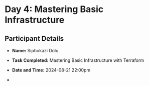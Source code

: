 # Day 4: Mastering Basic Infrastructure

## Participant Details
- **Name:** Siphokazi Dolo
- **Task Completed:** Mastering Basic Infrastructure with Terraform
- **Date and Time:** 2024-08-21 22:00pm

- 
